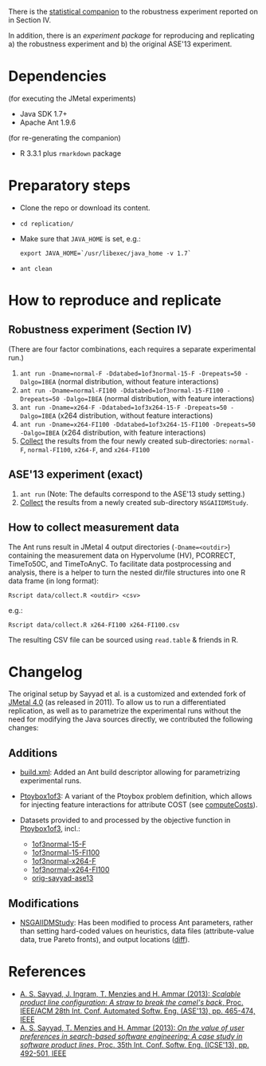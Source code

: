 There is the [statistical companion](data/companion.md) to the robustness experiment reported on in Section IV. 

In addition, there is an _experiment package_ for reproducing and replicating a) the robustness experiment and b) the original ASE'13 experiment.

# Dependencies

(for executing the JMetal experiments)
* Java SDK 1.7+
* Apache Ant 1.9.6

(for re-generating the companion)
* R 3.3.1 plus `rmarkdown` package

# Preparatory steps

* Clone the repo or download its content.
* `cd replication/`
* Make sure that `JAVA_HOME` is set, e.g.:

  ```
  export JAVA_HOME=`/usr/libexec/java_home -v 1.7`
  ```
  
* `ant clean`

# How to reproduce and replicate

## Robustness experiment (Section IV)

(There are four factor combinations, each requires a separate experimental run.)

1. `ant run -Dname=normal-F -Ddatabed=1of3normal-15-F -Drepeats=50 -Dalgo=IBEA` (normal distribution, without feature interactions)
2. `ant run -Dname=normal-FI100 -Ddatabed=1of3normal-15-FI100 -Drepeats=50 -Dalgo=IBEA` (normal distribution, with feature interactions)
3. `ant run -Dname=x264-F -Ddatabed=1of3x264-15-F -Drepeats=50 -Dalgo=IBEA` (x264 distribution, without feature interactions)
4. `ant run -Dname=x264-FI100 -Ddatabed=1of3x264-15-FI100 -Drepeats=50 -Dalgo=IBEA` (x264 distribution, with feature interactions)
5. [Collect](#how-to-collect-measurement-data) the results from the four newly created sub-directories: `normal-F`, `normal-FI100`, `x264-F`, and `x264-FI100`

## ASE'13 experiment (exact)

1. `ant run` (Note: The defaults correspond to the ASE'13 study setting.)
2. [Collect](#how-to-collect-measurement-data) the results from a newly created sub-directory `NSGAIIDMStudy`.

## How to collect measurement data

The Ant runs result in JMetal 4 output directories (`-Dname=<outdir>`) containing the measurement data on Hypervolume (HV), PCORRECT, TimeTo50C, and TimeToAnyC. To facilitate data postprocessing and analysis, there is a helper to turn the nested dir/file structures into one R data frame (in long format):

`Rscript data/collect.R <outdir> <csv>`

e.g.:

`Rscript data/collect.R x264-FI100 x264-FI100.csv`

The resulting CSV file can be sourced using `read.table` & friends in R.

# Changelog

The original setup by Sayyad et al. is a customized and extended fork of [JMetal 4.0](https://sourceforge.net/projects/jmetal/files/jmetal.4.0.tar.gz) (as released in 2011). To allow us to run a differentiated replication, as well as to parametrize the experimental runs without the need for modifying the Java sources directly, we contributed the following changes:

## Additions
* [build.xml](build.xml): Added an Ant build descriptor allowing for parametrizing experimental runs.
* [Ptoybox1of3](src/jmetal/problems/dimacs/Ptoybox1of3.java): A variant of the Ptoybox problem definition, which allows for injecting feature interactions for attribute COST (see [computeCosts](src/jmetal/problems/dimacs/Ptoybox1of3.java#L155)).
* Datasets provided to and processed by the objective function in [Ptoybox1of3](src/jmetal/problems/dimacs/Ptoybox1of3.java), incl.:

  * [1of3normal-15-F](src/attrs/1of3normal-15-F/)
  * [1of3normal-15-FI100](src/attrs/1of3normal-15-FI100/)
  * [1of3normal-x264-F](src/attrs/1of3x264-15-F/)
  * [1of3normal-x264-FI100](src/attrs/1of3x264-15-FI100/)
  * [orig-sayyad-ase13](src/attrs/orig-sayyad-ase13/)

## Modifications
* [NSGAIIDMStudy](src/jmetal/experiments/NSGAIIDMStudy.java): Has been modified to process Ant parameters, rather than setting hard-coded values on heuristics, data files (attribute-value data, true Pareto fronts), and output locations ([diff](https://github.com/mrcalvin/thor-avm/blame/master/replication/src/jmetal/experiments/NSGAIIDMStudy.java)).

# References

* [A. S. Sayyad, J. Ingram, T. Menzies and H. Ammar (2013): _Scalable product line configuration: A straw to break the camel's back_, Proc. IEEE/ACM 28th Int. Conf. Automated Softw. Eng. (ASE'13), pp. 465-474, IEEE](http://dx.doi.org/10.1109/ASE.2013.6693104)
* [A. S. Sayyad, T. Menzies and H. Ammar (2013): _On the value of user preferences in search-based software engineering: A case study in software product lines_, Proc. 35th Int. Conf. Softw. Eng. (ICSE'13), pp. 492-501, IEEE](http://dx.doi.org/10.1109/ICSE.2013.6606595)


